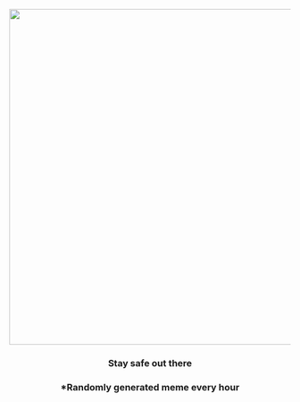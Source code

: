 <p align="center">
        <img src="https://i.redd.it/u1bbqxiz3n2a1.jpg" width="600" height="600">
        </p>
        <h3 align="center">Stay safe out there</h3>
        <h3 align="center">*Randomly generated meme every hour</h3>
    